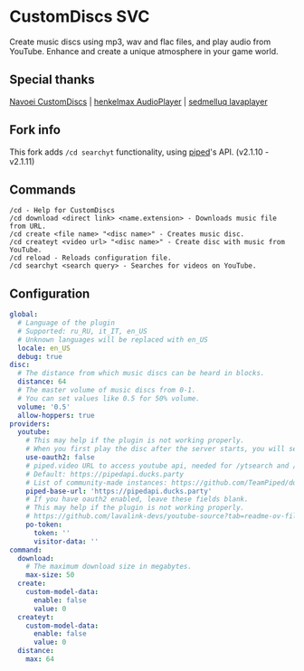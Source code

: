# CustomDiscs SVC

Create music discs using mp3, wav and flac files, and play audio from YouTube. Enhance and create a unique atmosphere in your game world.

## Special thanks
[Navoei CustomDiscs](https://github.com/Navoei/CustomDiscs) | [henkelmax AudioPlayer](https://github.com/henkelmax/audio-player) | [sedmelluq lavaplayer](https://github.com/sedmelluq/lavaplayer)

## Fork info
This fork adds `/cd searchyt` functionality, using [piped](https://docs.piped.video/docs/api-documentation/)'s API. (v2.1.10 - v2.1.11)

## Commands
```
/cd - Help for CustomDiscs
/cd download <direct link> <name.extension> - Downloads music file from URL.
/cd create <file name> "<disc name>" - Creates music disc.
/cd createyt <video url> "<disc name>" - Create disc with music from YouTube.
/cd reload - Reloads configuration file.
/cd searchyt <search query> - Searches for videos on YouTube.
```

## Configuration
```yaml
global:
  # Language of the plugin
  # Supported: ru_RU, it_IT, en_US
  # Unknown languages will be replaced with en_US
  locale: en_US
  debug: true
disc:
  # The distance from which music discs can be heard in blocks.
  distance: 64
  # The master volume of music discs from 0-1.
  # You can set values like 0.5 for 50% volume.
  volume: '0.5'
  allow-hoppers: true
providers:
  youtube:
    # This may help if the plugin is not working properly.
    # When you first play the disc after the server starts, you will see an authorization request in the console. Use a secondary account for security purposes.
    use-oauth2: false
    # piped.video URL to access youtube api, needed for /ytsearch and /ytget
    # Default: https://pipedapi.ducks.party
    # List of community-made instances: https://github.com/TeamPiped/documentation/blob/main/content/docs/public-instances/index.md
    piped-base-url: 'https://pipedapi.ducks.party'
    # If you have oauth2 enabled, leave these fields blank.
    # This may help if the plugin is not working properly.
    # https://github.com/lavalink-devs/youtube-source?tab=readme-ov-file#using-a-potoken
    po-token:
      token: ''
      visitor-data: ''
command:
  download:
    # The maximum download size in megabytes.
    max-size: 50
  create:
    custom-model-data:
      enable: false
      value: 0
  createyt:
    custom-model-data:
      enable: false
      value: 0
  distance:
    max: 64
```
